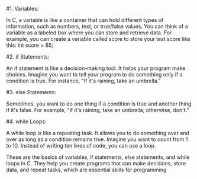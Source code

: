 #1. Variables:

In C, a variable is like a container that can hold different types of information, such as numbers, text, or true/false values.
You can think of a variable as a labeled box where you can store and retrieve data.
For example, you can create a variable called score to store your test score like this: int score = 85;

#2. if Statements:

An if statement is like a decision-making tool. It helps your program make choices.
Imagine you want to tell your program to do something only if a condition is true. For instance, "If it's raining, take an umbrella."

#3. else Statements:

Sometimes, you want to do one thing if a condition is true and another thing if it's false.
For example, "If it's raining, take an umbrella; otherwise, don't."

#4. while Loops:

A while loop is like a repeating task. It allows you to do something over and over as long as a condition remains true.
Imagine you want to count from 1 to 10. Instead of writing ten lines of code, you can use a loop.

These are the basics of variables, if statements, else statements, and while loops in C. They help you create programs that can make decisions, store data, and repeat tasks, which are essential skills for programming
